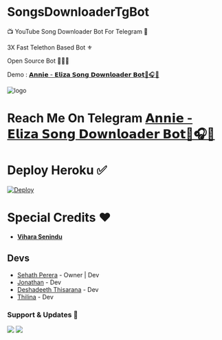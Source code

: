 # SongsDownloaderTgBot

📺 YouTube Song Downloader Bot For Telegram 🔮

3X Fast Telethon Based Bot ⚜

Open Source Bot 👨🏻‍💻

Demo : [𝗔𝗻𝗻𝗶𝗲 - 𝗘𝗹𝗶𝘇𝗮 𝗦𝗼𝗻𝗴 𝗗𝗼𝘄𝗻𝗹𝗼𝗮𝗱𝗲𝗿 𝗕𝗼𝘁🌈🎧🌟](https:t.me/AnnieElizaSongDT_Bot)



![logo](https://telegra.ph/file/9d337b3414bbf8e39ba79.jpg)
# Reach Me On Telegram [𝗔𝗻𝗻𝗶𝗲 - 𝗘𝗹𝗶𝘇𝗮 𝗦𝗼𝗻𝗴 𝗗𝗼𝘄𝗻𝗹𝗼𝗮𝗱𝗲𝗿 𝗕𝗼𝘁🌈🎧🌟](https:t.me/AnnieElizaSongDT_Bot)


# Deploy Heroku ✅

[![Deploy](https://www.herokucdn.com/deploy/button.svg)](https://heroku.com/deploy?template=https://github.com/Rishabhopi/SongsDownloaderTgBot)




# Special Credits ❤

- **[Vihara Senindu](https://github.com/viharasenindu)**

## Devs

- [Sehath Perera](https://github.com/PereraSehath) - Owner | Dev
- [Jonathan](https://github.com/DarkSkull93) -  Dev
- [Deshadeeth Thisarana](https://github.com/Deshadeeth-Thisarana) - Dev
- [Thilina](https://github.com/Thilinaweerasekara2003) - Dev



### Support & Updates 🎑
<a href="https://t.me/ElizaSupporters"><img src="https://img.shields.io/badge/Join-Group%20Support-blue.svg?style=for-the-badge&logo=Telegram"></a> <a href="https://t.me/Updates_of_ElizaBot"><img src="https://img.shields.io/badge/Join-Updates%20Channel-blue.svg?style=for-the-badge&logo=Telegram"></a>


